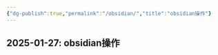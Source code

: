 ```yaml
---
{"dg-publish":true,"permalink":"/obsidian/","title":"obsidian操作"}
---
```


2025-01-27: obsidian操作
---

